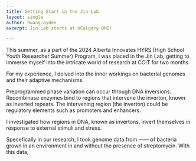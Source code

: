 ```yaml
---
title: Getting Start in the Jin Lab 
layout: single
author: hwang-ayden
excerpt: Jin Lab starts at UCalgary BME!

---
```


This summer, as a part of the 2024 Alberta Innovates HYRS (High School Youth Researcher Summer) Program, I was placed in the Jin Lab, getting to immerse myself into the intricate world of research at CCIT for two months. 

For my experience, I delved into the inner workings on bacterial genomes and their adaptive mechanisms. 

Preprogrammed phase variation can occur through DNA inversions. Recombinase enzymes bind to regions that intervene the inverton, known as inverted repeats. The intervening region (the inverton) could be regulatory elements such as promoters and enhancers. 

I investigated how regions in DNA, known as invertons, invert themselves in response to external stimuli and stress. 

Specefically in our research, I took genome data from —— of bacteria grown in an environment in and without the presence of streptomycin. With this data, 



